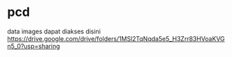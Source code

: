 # pcd
data images dapat diakses disini
https://drive.google.com/drive/folders/1MSl2TqNqda5e5_H3Zrr83HVoaKVGn5_0?usp=sharing
